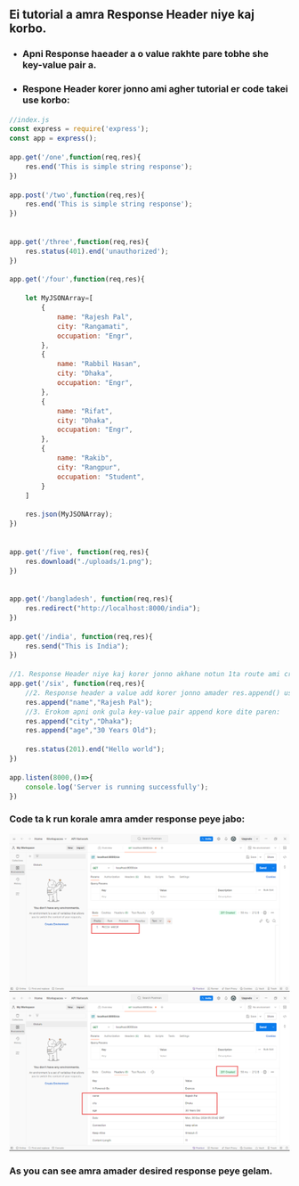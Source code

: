 ## Ei tutorial a amra Response Header niye kaj korbo.
- ### Apni Response haeader a o value rakhte pare tobhe she key-value pair a.
- ### Respone Header korer jonno ami agher tutorial er code takei use korbo:
```javascript
//index.js 
const express = require('express');
const app = express();

app.get('/one',function(req,res){
    res.end('This is simple string response');
})

app.post('/two',function(req,res){
    res.end('This is simple string response');
})


app.get('/three',function(req,res){
    res.status(401).end('unauthorized');  
})

app.get('/four',function(req,res){
   
    let MyJSONArray=[
        {
            name: "Rajesh Pal",
            city: "Rangamati",
            occupation: "Engr",
        },
        {
            name: "Rabbil Hasan",
            city: "Dhaka",
            occupation: "Engr",
        },
        {
            name: "Rifat",
            city: "Dhaka",
            occupation: "Engr",
        },
        {
            name: "Rakib",
            city: "Rangpur",
            occupation: "Student",
        }
    ]

    res.json(MyJSONArray); 
})


app.get('/five', function(req,res){
    res.download("./uploads/1.png");  
})


app.get('/bangladesh', function(req,res){
    res.redirect("http://localhost:8000/india");
})

app.get('/india', function(req,res){
    res.send("This is India");
})

//1. Response Header niye kaj korer jonno akhane notun 1ta route ami create kore nicci.
app.get('/six', function(req,res){
    //2. Response header a value add korer jonno amader res.append() use korte hobe. And amra j key-value pair ta response header a add korte chacci sheta diye dibo er vithore. 
    res.append("name","Rajesh Pal");
    //3. Erokom apni onk gula key-value pair append kore dite paren:
    res.append("city","Dhaka");
    res.append("age","30 Years Old");

    res.status(201).end("Hello world");
})

app.listen(8000,()=>{
    console.log('Server is running successfully');
})
```
### Code ta k run korale amra amder response peye jabo:
![](./images/2.png)
![](./images/1.png)
### As you can see amra amader desired response peye gelam.

